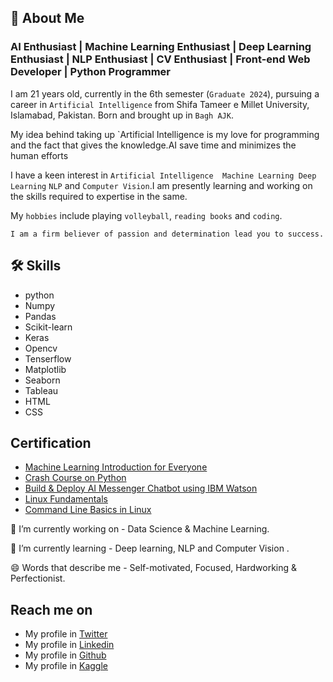 ## 🚀 About Me
### AI Enthusiast | Machine Learning Enthusiast | Deep Learning Enthusiast | NLP Enthusiast | CV Enthusiast | Front-end Web Developer | Python Programmer
I am 21 years old, currently in the 6th semester (`Graduate 2024`), pursuing a career in `Artificial Intelligence` from Shifa Tameer e Millet University, Islamabad, Pakistan. Born and brought up in `Bagh AJK`.

My idea behind taking up `Artificial Intelligence is my love for programming and the fact that gives the knowledge.AI save time and minimizes the human efforts

I have a keen interest in `Artificial Intelligence  Machine Learning Deep Learning` `NLP` and `Computer Vision`.I am presently learning and working on the skills required to expertise in the same.

My `hobbies` include playing `volleyball`, `reading books` and `coding`.

`I am a firm believer of passion and determination lead you to success.`


## 🛠 Skills
- python
- Numpy
- Pandas
- Scikit-learn
- Keras
- Opencv
- Tenserflow
- Matplotlib
- Seaborn
- Tableau
- HTML
- CSS
## Certification

- [Machine Learning Introduction for Everyone](https://www.coursera.org/account/accomplishments/certificate/EFSG9PMGBZ82)
- [Crash Course on Python](https://www.coursera.org/account/accomplishments/certificate/EP4DF4YH7DT5)
- [Build & Deploy AI Messenger Chatbot using IBM Watson](https://www.coursera.org/account/accomplishments/certificate/Y99HBEN7GZ5H)
- [Linux Fundamentals](https://www.coursera.org/account/accomplishments/certificate/W23LAKG96W7K)
- [Command Line Basics in Linux](https://www.coursera.org/account/accomplishments/certificate/S6W2JUFMSJFB)


🔭 I’m currently working on - Data Science & Machine Learning.

🌱 I’m currently learning - Deep learning, NLP and Computer Vision .

😄 Words that describe me - Self-motivated, Focused, Hardworking & Perfectionist.
## Reach me on

- My profile in [Twitter](https://twitter.com/WajahatAli0981)
- My profile in [Linkedin](https://www.linkedin.com/in/wajahat-ali-basharat/)
- My profile in [Github](https://github.com/WajahatAliBasharat073)
- My profile in [Kaggle](https://www.kaggle.com/wajahatalibasharat07)
